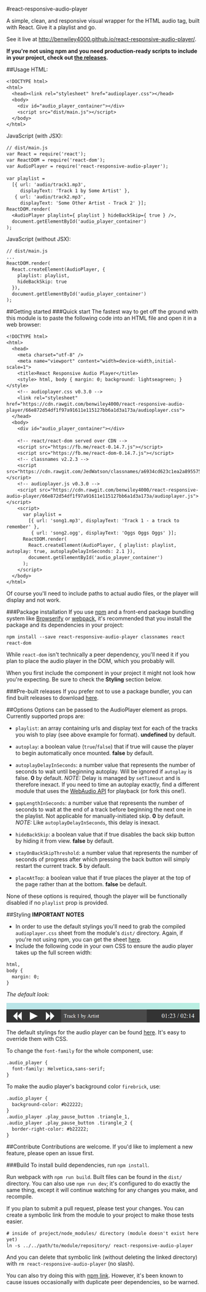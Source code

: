 #react-responsive-audio-player

A simple, clean, and responsive visual wrapper for the HTML audio tag, built with React. Give it a playlist and go.

See it live at http://benwiley4000.github.io/react-responsive-audio-player/.

**If you're not using npm and you need production-ready scripts to include in your project, check out [the releases](https://github.com/benwiley4000/react-responsive-audio-player/releases).**

##Usage
HTML:
```
<!DOCTYPE html>
<html>
  <head><link rel="stylesheet" href="audioplayer.css"></head>
  <body>
    <div id="audio_player_container"></div>
    <script src="dist/main.js"></script>
  </body>
</html>
```
JavaScript (with JSX):
```
// dist/main.js
var React = require('react');
var ReactDOM = require('react-dom');
var AudioPlayer = require('react-responsive-audio-player');

var playlist =
  [{ url: 'audio/track1.mp3',
     displayText: 'Track 1 by Some Artist' },
   { url: 'audio/track2.mp3',
     displayText: 'Some Other Artist - Track 2' }];
ReactDOM.render(
  <AudioPlayer playlist={ playlist } hideBackSkip={ true } />,
  document.getElementById('audio_player_container')
);
```
JavaScript (without JSX):
```
// dist/main.js
...
ReactDOM.render(
  React.createElement(AudioPlayer, {
    playlist: playlist,
    hideBackSkip: true
  }),
  document.getElementById('audio_player_container')
);
```

##Getting started
###Quick start
The fastest way to get off the ground with this module is to paste the following code into an HTML file and open it in a web browser:
```
<!DOCTYPE html>
<html>
  <head>
    <meta charset="utf-8" />
    <meta name="viewport" content="width=device-width,initial-scale=1">
    <title>React Responsive Audio Player</title>
    <style> html, body { margin: 0; background: lightseagreen; } </style>
    <!-- audioplayer.css v0.3.0 -->
    <link rel="stylesheet" href="https://cdn.rawgit.com/benwiley4000/react-responsive-audio-player/66e872d54df1f97a91611e115127bb6a1d3a173a/audioplayer.css">
  </head>
  <body>
    <div id="audio_player_container"></div>

    <!-- react/react-dom served over CDN -->
    <script src="https://fb.me/react-0.14.7.js"></script>
    <script src="https://fb.me/react-dom-0.14.7.js"></script>
    <!-- classnames v2.2.3 -->
    <script src="https://cdn.rawgit.com/JedWatson/classnames/a6934cd623c1ea2a895575af9c83b08c8bdd3b05/index.js"></script>
    <!-- audioplayer.js v0.3.0 -->
    <script src="https://cdn.rawgit.com/benwiley4000/react-responsive-audio-player/66e872d54df1f97a91611e115127bb6a1d3a173a/audioplayer.js"></script>
    <script>
      var playlist =
        [{ url: 'song1.mp3', displayText: 'Track 1 - a track to remember' },
         { url: 'song2.ogg', displayText: 'Oggs Oggs Oggs' }];
      ReactDOM.render(
        React.createElement(AudioPlayer, { playlist: playlist, autoplay: true, autoplayDelayInSeconds: 2.1 }),
        document.getElementById('audio_player_container')
      );
    </script>
  </body>
</html>
```
Of course you'll need to include paths to actual audio files, or the player will display and not work.

###Package installation
If you use [npm](https://www.npmjs.com/) and a front-end package bundling system like [Browserify](http://browserify.org/) or [webpack](https://webpack.github.io/), it's recommended that you install the package and its dependencies in your project:
```
npm install --save react-responsive-audio-player classnames react react-dom
```
While `react-dom` isn't technically a peer dependency, you'll need it if you plan to place the audio player in the DOM, which you probably will.

When you first include the component in your project it might not look how you're expecting. Be sure to check the **Styling** section below.

###Pre-built releases
If you prefer not to use a package bundler, you can find built releases to download [here](https://github.com/benwiley4000/react-responsive-audio-player/releases).

##Options
Options can be passed to the AudioPlayer element as props. Currently supported props are:
* `playlist`: an array containing urls and display text for each of the tracks you wish to play (see above example for format). **undefined** by default.

* `autoplay`: a boolean value (`true`/`false`) that if true will cause the player to begin automatically once mounted. **false** by default.

* `autoplayDelayInSeconds`: a number value that represents the number of seconds to wait until beginning autoplay. Will be ignored if `autoplay` is false. **0** by default. *NOTE:* Delay is managed by `setTimeout` and is therefore inexact. If you need to time an autoplay exactly, find a different module that uses the [WebAudio API](https://developer.mozilla.org/en-US/docs/Web/API/Web_Audio_API) for playback (or fork this one!).

* `gapLengthInSeconds`: a number value that represents the number of seconds to wait at the end of a track before beginning the next one in the playlist. Not applicable for manually-initiated skip. **0** by default. *NOTE:* Like `autoplayDelayInSeconds`, this delay is inexact.

* `hideBackSkip`: a boolean value that if true disables the back skip button by hiding it from view. **false** by default.

* `stayOnBackSkipThreshold`: a number value that represents the number of seconds of progress after which pressing the back button will simply restart the current track. **5** by default.

* `placeAtTop`: a boolean value that if true places the player at the top of the page rather than at the bottom. **false** be default.

None of these options is required, though the player will be functionally disabled if no `playlist` prop is provided.

##Styling
**IMPORTANT NOTES**
* In order to use the default stylings you'll need to grab the compiled `audioplayer.css` sheet from the module's `dist/` directory. Again, if you're not using npm, you can get the sheet [here](https://github.com/benwiley4000/react-responsive-audio-player/releases).
* Include the following code in your own CSS to ensure the audio player takes up the full screen width:
```
html,
body {
  margin: 0;
}
```

*The default look:*

![Audio Player Screenshot](audio_player_example_01.png)

The default stylings for the audio player can be found [here](https://github.com/benwiley4000/react-responsive-audio-player/blob/master/src/index.scss). It's easy to override them with CSS.

To change the `font-family` for the whole component, use:
```
.audio_player {
  font-family: Helvetica,sans-serif;
}
```
To make the audio player's background color `firebrick`, use:
```
.audio_player {
  background-color: #b22222;
}
.audio_player .play_pause_button .triangle_1,
.audio_player .play_pause_button .tirangle_2 {
  border-right-color: #b22222;
}
```
##Contribute
Contributions are welcome. If you'd like to implement a new feature, please open an issue first.

###Build
To install build dependencies, run `npm install`.

Run webpack with `npm run build`. Built files can be found in the `dist/` directory. You can also use `npm run dev`; it's configured to do exactly the same thing, except it will continue watching for any changes you make, and recompile.

If you plan to submit a pull request, please test your changes. You can create a symbolic link from the module to your project to make those tests easier.

```
# inside of project/node_modules/ directory (module doesn't exist here yet)
ln -s ../../path/to/module/repository/ react-responsive-audio-player
```
And you can delete that symbolic link (without deleting the linked directory) with `rm react-responsive-audio-player` (no slash).

You can also try doing this with [npm link](https://docs.npmjs.com/cli/link). However, it's been known to cause issues occasionally with duplicate peer dependencies, so be warned.
